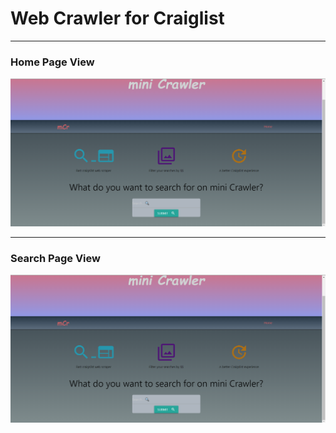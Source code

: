 # Web Crawler for Craiglist

* * *

### Home Page View

![Home Page](./templates/images/home_page.png)
- - -

### Search Page View

![Home Page](./templates/images/home_page.png)